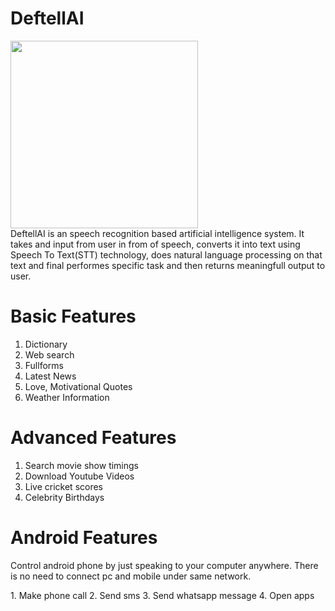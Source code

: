 # DeftellAI
<img src="http://deftellai.daxeelsoni.in/banner.jpg" height="300"><br>
DeftellAI is an speech recognition based artificial intelligence system. It takes and input from user in from of speech, converts it into text using Speech To Text(STT) technology, does natural language processing on that text and final performes specific task and then returns meaningfull output to user.

# Basic Features
1. Dictionary
2. Web search
3. Fullforms
4. Latest News
5. Love, Motivational Quotes 
6. Weather Information

# Advanced Features
1. Search movie show timings
2. Download Youtube Videos
3. Live cricket scores
4. Celebrity Birthdays 

# Android Features
<p>Control android phone by just speaking to your computer anywhere. There is no need to connect pc and mobile under same network.</p>
1. Make phone call
2. Send sms
3. Send whatsapp message
4. Open apps
